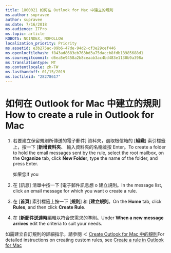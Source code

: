 ```yaml
---
title: 1800021 如何在 Outlook for Mac 中建立的規則
ms.author: supravee
author: supravee
ms.date: 7/16/2018
ms.audience: ITPro
ms.topic: article
ROBOTS: NOINDEX, NOFOLLOW
localization_priority: Priority
ms.assetid: e3b275ac-09b6-47de-94d2-cf3e29cef446
ms.openlocfilehash: f843ad8683eb763bd3a75daccb8fdb18985688d1
ms.sourcegitcommit: d6ea5e9458a2b8ceaab3ac4bd483e1130b9a398a
ms.translationtype: MT
ms.contentlocale: zh-TW
ms.lasthandoff: 01/15/2019
ms.locfileid: "28278617"
---
```

# <a name="how-to-create-a-rule-in-outlook-for-mac"></a><span data-ttu-id="a6c29-102">如何在 Outlook for Mac 中建立的規則</span><span class="sxs-lookup"><span data-stu-id="a6c29-102">How to create a rule in Outlook for Mac</span></span>

1. <span data-ttu-id="a6c29-103">若要建立保留規則所傳送的電子郵件] 資料夾，選取根信箱的 [**組織**] 索引標籤上，按一下 [**新增資料夾**、 輸入資料夾的名稱並按 Enter。</span><span class="sxs-lookup"><span data-stu-id="a6c29-103">To create a folder to hold the email messages sent by the rule, select the root mailbox, on the **Organize** tab, click **New Folder**, type the name of the folder, and press Enter.</span></span>
    
    <span data-ttu-id="a6c29-104">如果您</span><span class="sxs-lookup"><span data-stu-id="a6c29-104">If you</span></span> 
    
2. <span data-ttu-id="a6c29-105">在 [訊息] 清單中按一下 [電子郵件訊息想 o 建立規則。</span><span class="sxs-lookup"><span data-stu-id="a6c29-105">In the message list, click an email message for which you want o create a rule.</span></span>
    
3. <span data-ttu-id="a6c29-106">在 [**首頁**] 索引標籤上按一下 [**規則**] 和 [**建立規則**。</span><span class="sxs-lookup"><span data-stu-id="a6c29-106">On the **Home** tab, click **Rules**, and then click **Create Rule**.</span></span>
    
4. <span data-ttu-id="a6c29-107">在 [**新郵件送達時**編輯以符合您需求的準則。</span><span class="sxs-lookup"><span data-stu-id="a6c29-107">Under **When a new message arrives** edit the criteria to suit your needs.</span></span> 
    
<span data-ttu-id="a6c29-108">如需建立自訂規則的詳細指示，請參閱 ＜ [Create Outlook for Mac 中的規則](https://aka.ms/AA1uy0v)</span><span class="sxs-lookup"><span data-stu-id="a6c29-108">For detailed instructions on creating custom rules, see [Create a rule in Outlook for Mac](https://aka.ms/AA1uy0v)</span></span>
  

